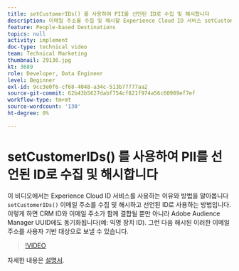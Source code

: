 ```yaml
---
title: setCustomerIDs() 를 사용하여 PII를 선언된 ID로 수집 및 해시합니다
description: 이메일 주소를 수집 및 해시할 Experience Cloud ID 서비스 setCustomerIDs() 메서드에 대해 알아봅니다. 선언된 ID로 사용하는 방법을 알아봅니다.
feature: People-based Destinations
topics: null
activity: implement
doc-type: technical video
team: Technical Marketing
thumbnail: 29136.jpg
kt: 3689
role: Developer, Data Engineer
level: Beginner
exl-id: 9cc3e0f6-cf68-4048-a34c-513b77777aa2
source-git-commit: 62b43b5627dabf754cf821f974a56c60989ef7ef
workflow-type: tm+mt
source-wordcount: '130'
ht-degree: 0%

---
```


# setCustomerIDs() 를 사용하여 PII를 선언된 ID로 수집 및 해시합니다

이 비디오에서는 Experience Cloud ID 서비스를 사용하는 이유와 방법을 알아봅니다 `setCustomerIDs()` 이메일 주소를 수집 및 해시하고 선언된 ID로 사용하는 방법입니다. 이렇게 하면 CRM ID와 이메일 주소가 함께 결합될 뿐만 아니라 Adobe Audience Manager UUID에도 동기화됩니다(예: 익명 장치 ID). 그런 다음 해시된 이러한 이메일 주소를 사용자 기반 대상으로 보낼 수 있습니다.

>[!VIDEO](https://video.tv.adobe.com/v/29136/?quality=12)

자세한 내용은 [설명서](https://experienceleague.adobe.com/docs/id-service/using/reference/hashing-support.html).
